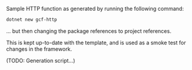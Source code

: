 Sample HTTP function as generated by running the following command:

```sh
dotnet new gcf-http
```

... but then changing the package references to project references.

This is kept up-to-date with the template, and is used as a smoke
test for changes in the framework.

(TODO: Generation script...)
